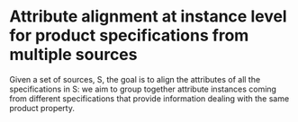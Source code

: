 # Attribute alignment at instance level for product specifications from multiple sources

Given a set of sources, S, the goal is to align the attributes of all the specifications in S: we aim to group together attribute instances coming from different specifications that provide information dealing with the same product property.
